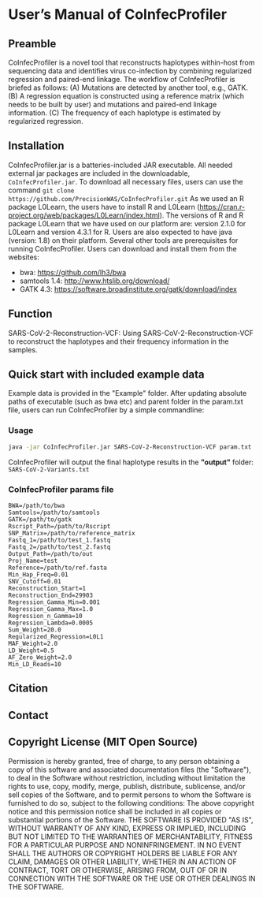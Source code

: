 # User’s Manual of CoInfecProfiler

## Preamble
CoInfecProfiler is a novel tool that reconstructs haplotypes within-host from sequencing data and identifies virus co-infection by combining regularized regression and paired-end linkage. The workflow of CoInfecProfiler is briefed as follows: (A) Mutations are detected by another tool, e.g., GATK. (B) A regression equation is constructed using a reference matrix (which needs to be built by user) and mutations and paired-end linkage information. (C) The frequency of each haplotype is estimated by regularized regression.

## Installation
CoInfecProfiler.jar is a batteries-included JAR executable. All needed external jar packages are included in the downloadable, `CoInfecProfiler.jar`. To download all necessary files, users can use the command `git clone https://github.com/PrecisionWAS/CoInfecProfiler.git` As we used an R package L0Learn, the users have to install R and L0Learn (https://cran.r-project.org/web/packages/L0Learn/index.html). The versions of R and R package L0Learn that we have used on our platform are: version 2.1.0 for L0Learn and version 4.3.1 for R. Users are also expected to have java (version: 1.8) on their platform.
Several other tools are prerequisites for running CoInfecProfiler. Users can download and install them from the websites:

- bwa: https://github.com/lh3/bwa
- samtools 1.4: http://www.htslib.org/download/
- GATK 4.3: https://software.broadinstitute.org/gatk/download/index

## Function
SARS-CoV-2-Reconstruction-VCF: Using SARS-CoV-2-Reconstruction-VCF to reconstruct the haplotypes and their frequency information in the samples.

## Quick start with included example data
Example data is provided in the "Example" folder. After updating absolute paths of executable (such as bwa etc) and parent folder in the param.txt file, users can run CoInfecProfiler by a simple commandline:

### Usage

``` bash
java -jar CoInfecProfiler.jar SARS-CoV-2-Reconstruction-VCF param.txt
```

CoInfecProfiler will output the final haplotype results in the **"output"** folder: `SARS-CoV-2-Variants.txt`

### CoInfecProfiler params file
```
BWA=/path/to/bwa
Samtools=/path/to/samtools
GATK=/path/to/gatk
Rscript_Path=/path/to/Rscript
SNP_Matrix=/path/to/reference_matrix
Fastq_1=/path/to/test_1.fastq
Fastq_2=/path/to/test_2.fastq
Output_Path=/path/to/out
Proj_Name=test
Reference=/path/to/ref.fasta
Min_Hap_Freq=0.01
SNV_Cutoff=0.01
Reconstruction_Start=1
Reconstruction_End=29903
Regression_Gamma_Min=0.001
Regression_Gamma_Max=1.0
Regression_n_Gamma=10
Regression_Lambda=0.0005
Sum_Weight=20.0
Regularized_Regression=L0L1
MAF_Weight=2.0
LD_Weight=0.5
AF_Zero_Weight=2.0
Min_LD_Reads=10
```
## Citation

## Contact

## Copyright License (MIT Open Source)
Permission is hereby granted, free of charge, to any person obtaining a copy of this software and associated documentation files (the "Software"), to deal in the Software without restriction, including without limitation the rights to use, copy, modify, merge, publish, distribute, sublicense, and/or sell copies of the Software, and to permit persons to whom the Software is furnished to do so, subject to the following conditions:
The above copyright notice and this permission notice shall be included in all copies or substantial portions of the Software. THE SOFTWARE IS PROVIDED "AS IS", WITHOUT WARRANTY OF ANY KIND, EXPRESS OR IMPLIED, INCLUDING BUT NOT LIMITED TO THE WARRANTIES OF MERCHANTABILITY, FITNESS FOR A PARTICULAR PURPOSE AND NONINFRINGEMENT. IN NO EVENT SHALL THE AUTHORS OR COPYRIGHT HOLDERS BE LIABLE FOR ANY CLAIM, DAMAGES OR OTHER LIABILITY, WHETHER IN AN ACTION OF CONTRACT, TORT OR OTHERWISE, ARISING FROM, OUT OF OR IN CONNECTION WITH THE SOFTWARE OR THE USE OR OTHER DEALINGS IN THE SOFTWARE.
